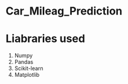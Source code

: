 # Car_Mileag_Prediction

# Liabraries used
  1. Numpy
  2. Pandas
  3. Scikit-learn
  4. Matplotlib
